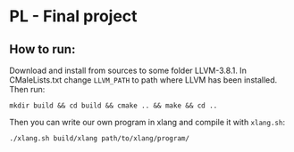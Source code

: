 # PL - Final project
## How to run:
Download and install from sources to some folder LLVM-3.8.1.
In CMaleLists.txt change `LLVM_PATH` to path where LLVM has been installed.
Then run:

`mkdir build && cd build && cmake .. && make && cd ..` 

Then you can write our own program in xlang and compile it with `xlang.sh`:

`./xlang.sh build/xlang path/to/xlang/program/`